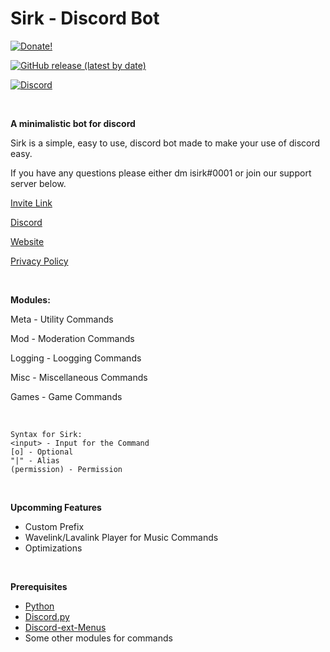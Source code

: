 # Sirk - Discord Bot

  [![Donate!](https://img.shields.io/badge/Donate-blue?style=for-the-badge&logo=Buy%20Me%20A%20Coffee)](https://donatebot.io/checkout/743121194911531110)
  
  [![GitHub release (latest by date)](https://img.shields.io/github/v/release/isirk/Sirk?style=for-the-badge)](https://github.com/isirk/Sirk/releases)
  
  [![Discord](https://img.shields.io/discord/743121194911531110?color=7289DA&label=Sirk&logo=Discord&style=for-the-badge)](https://discord.gg/7yZqHfG)
  
&nbsp;

**A minimalistic bot for discord**

Sirk is a simple, easy to use, discord bot made to make your use of discord easy.

If you have any questions please either dm isirk#0001 or join our support server below.

[Invite Link](https://discord.com/oauth2/authorize?client_id=751447995270168586&permissions=268823638&scope=bot)

[Discord](https://discord.gg/7yZqHfG)

[Website](https://asksirk.com/bot)

[Privacy Policy](https://asksirk.com/bot/privacy)

&nbsp;

**Modules:**

Meta - Utility Commands

Mod - Moderation Commands

Logging - Loogging Commands

Misc - Miscellaneous Commands

Games - Game Commands

&nbsp;

```
Syntax for Sirk:
<input> - Input for the Command
[o] - Optional
"|" - Alias
(permission) - Permission
```

&nbsp;

**Upcomming Features**
- Custom Prefix
- Wavelink/Lavalink Player for Music Commands
- Optimizations

&nbsp;

**Prerequisites**
- [Python](https://www.python.org/)
- [Discord.py](https://discordpy.readthedocs.io/en/latest/index.html)
- [Discord-ext-Menus](https://github.com/Rapptz/discord-ext-menus)
- Some other modules for commands
